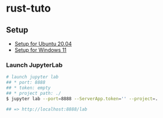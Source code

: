 # rust-tuto

## Setup

- [Setup for Ubuntu 20.04](./SetupUbuntu.md)
- [Setup for Windows 11](./SetupWindows.md)

### Launch JupyterLab
```bash
# launch jupyter lab
## * port: 8888
## * token: empty
## * project path: ./
$ jupyter lab --port=8888 --ServerApp.token='' --project=.

## => http://localhost:8888/lab
```
